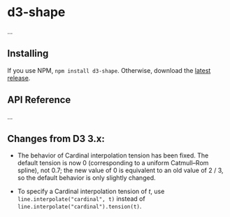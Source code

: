 # d3-shape

…

## Installing

If you use NPM, `npm install d3-shape`. Otherwise, download the [latest release](https://github.com/d3/d3-shape/releases/latest).

## API Reference

…

## Changes from D3 3.x:

* The behavior of Cardinal interpolation tension has been fixed. The default tension is now 0 (corresponding to a uniform Catmull–Rom spline), not 0.7; the new value of 0 is equivalent to an old value of 2 / 3, so the default behavior is only slightly changed.

* To specify a Cardinal interpolation tension of *t*, use `line.interpolate("cardinal", t)` instead of `line.interpolate("cardinal").tension(t)`.
